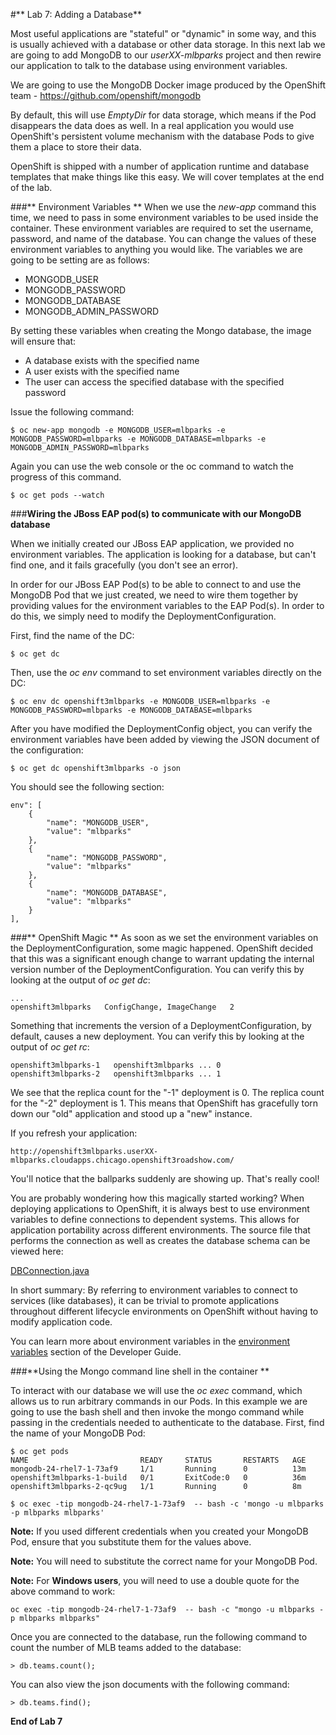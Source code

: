 #** Lab 7: Adding a Database**

Most useful applications are "stateful" or "dynamic" in some way, and this is
usually achieved with a database or other data storage. In this next lab we are
going to add MongoDB to our *userXX-mlbparks* project and then rewire our
application to talk to the database using environment variables.

We are going to use the MongoDB Docker image produced by the OpenShift team -
https://github.com/openshift/mongodb

By default, this will use *EmptyDir* for data storage, which means if the Pod
disappears the data does as well. In a real application you would use
OpenShift's persistent volume mechanism with the database Pods to give them a
place to store their data. 

OpenShift is shipped with a number of application runtime and database templates
that make things like this easy. We will cover templates at the end of the lab.

###** Environment Variables **
When we use the *new-app* command this time, we need to pass in some environment
variables to be used inside the container. These environment variables are
required to set the username, password, and name of the database. You can change
the values of these environment variables to anything you would like.  The
variables we are going to be setting are as follows:

- MONGODB_USER
- MONGODB_PASSWORD
- MONGODB_DATABASE
- MONGODB_ADMIN_PASSWORD

By setting these variables when creating the Mongo database, the image will
ensure that:

- A database exists with the specified name
- A user exists with the specified name
- The user can access the specified database with the specified password

Issue the following command:

	$ oc new-app mongodb -e MONGODB_USER=mlbparks -e MONGODB_PASSWORD=mlbparks -e MONGODB_DATABASE=mlbparks -e MONGODB_ADMIN_PASSWORD=mlbparks

Again you can use the web console or the oc command to watch the progress of this command.

	$ oc get pods --watch

###**Wiring the JBoss EAP pod(s) to communicate with our MongoDB database**

When we initially created our JBoss EAP application, we provided no environment
variables. The application is looking for a database, but can't find one, and it
fails gracefully (you don't see an error).

In order for our JBoss EAP Pod(s) to be able to connect to and use the MongoDB
Pod that we just created, we need to wire them together by providing values for
the environment variables to the EAP Pod(s).  In order to do this, we simply
need to modify the DeploymentConfiguration.

First, find the name of the DC:

	$ oc get dc

Then, use the *oc env* command to set environment variables directly on the DC:

	$ oc env dc openshift3mlbparks -e MONGODB_USER=mlbparks -e MONGODB_PASSWORD=mlbparks -e MONGODB_DATABASE=mlbparks

After you have modified the DeploymentConfig object, you can verify the environment variables have been added by viewing the JSON document of the configuration:

	$ oc get dc openshift3mlbparks -o json

You should see the following section:

	env": [
		{
			"name": "MONGODB_USER",
			"value": "mlbparks"
		},
		{
			"name": "MONGODB_PASSWORD",
			"value": "mlbparks"
		},
		{
			"name": "MONGODB_DATABASE",
			"value": "mlbparks"
		}
	],

###** OpenShift Magic **
As soon as we set the environment variables on the DeploymentConfiguration, some
magic happened. OpenShift decided that this was a significant enough change to
warrant updating the internal version number of the DeploymentConfiguration. You
can verify this by looking at the output of *oc get dc*:

    ...
    openshift3mlbparks   ConfigChange, ImageChange   2

Something that increments the version of a DeploymentConfiguration, by default,
causes a new deployment. You can verify this by looking at the output of *oc get
rc*:

    openshift3mlbparks-1   openshift3mlbparks ... 0
    openshift3mlbparks-2   openshift3mlbparks ... 1

We see that the replica count for the "-1" deployment is 0. The replica count
for the "-2" deployment is 1. This means that OpenShift has gracefully torn down
our "old" application and stood up a "new" instance.

If you refresh your application:

    http://openshift3mlbparks.userXX-mlbparks.cloudapps.chicago.openshift3roadshow.com/

You'll notice that the ballparks suddenly are showing up. That's really cool!

You are probably wondering how this magically started working?  When deploying
applications to OpenShift, it is always best to use environment variables to
define connections to dependent systems.  This allows for application
portability across different environments.  The source file that performs the
connection as well as creates the database schema can be viewed here:

[DBConnection.java](https://github.com/gshipley/openshift3mlbparks/blob/master/src/main/java/org/openshift/mlbparks/mongo/DBConnection.java)

In short summary: By referring to environment variables to connect to services
(like databases), it can be trivial to promote applications throughout different
lifecycle environments on OpenShift without having to modify application code.

You can learn more about environment variables in the [environment
variables](https://docs.openshift.com/enterprise/3.1/dev_guide/environment_variables.html)
section of the Developer Guide.

###**Using the Mongo command line shell in the container **

To interact with our database we will use the *oc exec* command, which allows us
to run arbitrary commands in our Pods. In this example we are going to use the
bash shell and then invoke the mongo command while passing in the credentials
needed to authenticate to the database. First, find the name of your MongoDB
Pod:

    $ oc get pods
    NAME                         READY     STATUS       RESTARTS   AGE
    mongodb-24-rhel7-1-73af9     1/1       Running      0          13m
    openshift3mlbparks-1-build   0/1       ExitCode:0   0          36m
    openshift3mlbparks-2-qc9ug   1/1       Running      0          8m

    $ oc exec -tip mongodb-24-rhel7-1-73af9  -- bash -c 'mongo -u mlbparks -p mlbparks mlbparks'

**Note:** If you used different credentials when you created your MongoDB Pod, ensure that you substitute them for the values above.

**Note:** You will need to substitute the correct name for your MongoDB Pod.

**Note:** For **Windows users**, you will need to use a double quote for the above command to work: 

    oc exec -tip mongodb-24-rhel7-1-73af9  -- bash -c "mongo -u mlbparks -p mlbparks mlbparks"

Once you are connected to the database, run the following command to count the number of MLB teams added to the database:

	> db.teams.count();

You can also view the json documents with the following command:

	> db.teams.find();

**End of Lab 7**
